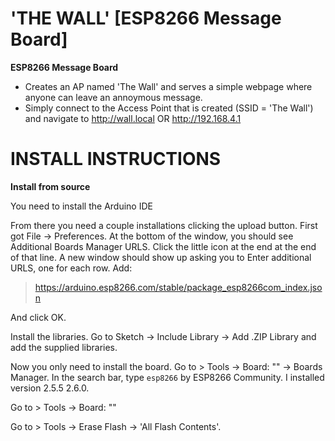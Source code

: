 # 'THE WALL' [ESP8266 Message Board]

**ESP8266 Message Board**
- Creates an AP named 'The Wall' and serves a simple webpage where anyone can leave an annoymous message.
- Simply connect to the Access Point that is created (SSID = 'The Wall') and navigate to http://wall.local OR http://192.168.4.1

# INSTALL INSTRUCTIONS
**Install from source**

You need to install the Arduino IDE 

From there you need a couple installations clicking the upload button. First got File -> Preferences. At the bottom of the window, you should see Additional Boards Manager URLS. Click the little icon at the end at the end of that line. A new window should show up asking you to Enter additional URLS, one for each row. Add:

> https://arduino.esp8266.com/stable/package_esp8266com_index.json

And click OK.

Install the libraries. Go to Sketch -> Include Library -> Add .ZIP Library and add the supplied libraries.

Now you only need to install the board. Go to > Tools -> Board: "<SOME BOARD NAME>" -> Boards Manager. In the search bar, type `esp8266` by ESP8266 Community. I installed version 2.5.5 2.6.0.

Go to > Tools -> Board: "<SOME BOARD NAME>"

Go to > Tools -> Erase Flash -> 'All Flash Contents'.



